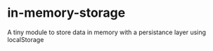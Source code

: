# in-memory-storage
A tiny module to store data in memory with a persistance layer using localStorage
